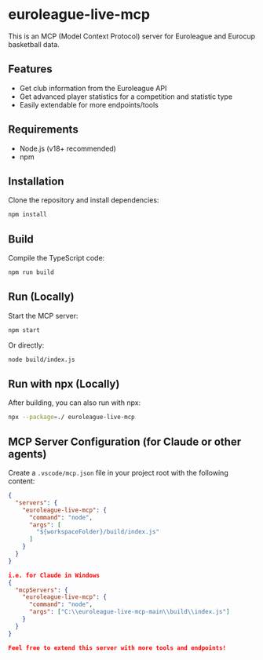 # euroleague-live-mcp

This is an MCP (Model Context Protocol) server for Euroleague and Eurocup basketball data.

## Features
- Get club information from the Euroleague API
- Get advanced player statistics for a competition and statistic type
- Easily extendable for more endpoints/tools

## Requirements
- Node.js (v18+ recommended)
- npm

## Installation
Clone the repository and install dependencies:
```bash
npm install
```

## Build
Compile the TypeScript code:
```bash
npm run build
```

## Run (Locally)
Start the MCP server:
```bash
npm start
```
Or directly:
```bash
node build/index.js
```

## Run with npx (Locally)
After building, you can also run with npx:
```bash
npx --package=./ euroleague-live-mcp
```

## MCP Server Configuration (for Claude or other agents)
Create a `.vscode/mcp.json` file in your project root with the following content:
```json
{
  "servers": {
    "euroleague-live-mcp": {
      "command": "node",
      "args": [
        "${workspaceFolder}/build/index.js"
      ]
    }
  }
}

i.e. for Claude in Windows
{
  "mcpServers": {
    "euroleague-live-mcp": {
      "command": "node",
      "args": ["C:\\euroleague-live-mcp-main\\build\\index.js"]
    }
  }
}

Feel free to extend this server with more tools and endpoints!